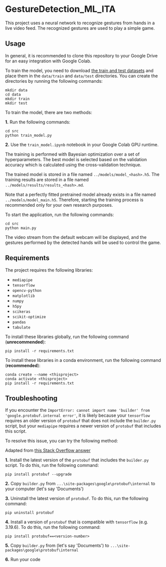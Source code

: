 # GestureDetection_ML_ITA

This project uses a neural network to recognize gestures from hands in a live video feed. The recognized gestures are used to play a simple game.

## Usage

In general, it is recommended to clone this repository to your Google Drive for an easy integration with Google Colab.

To train the model, you need to download [the train and test datasets](https://dhbwstg-my.sharepoint.com/:f:/g/personal/inf20111_lehre_dhbw-stuttgart_de/EkzpxgUaZn9FhQzTylc5D-8B0XFuU4BwawXWmELFV0OezA?e=uR1XDG) and place them in the `data/train` and `data/test` directories. You can create the directories by running the following commands:

```
mkdir data
cd data
mkdir train
mkdir test
```

To train the model, there are two methods:

**1.** Run the following commands:

```
cd src
python train_model.py
```

**2.** Use the `train_model.ipynb` notebook in your Google Colab GPU runtime.

The training is performed with Bayesian optimization over a set of hyperparameters. The best model is selected based on the validation accuracy which is calculated using the cross-validation technique.

The trained model is stored in a file named `../models/model_<hash>.h5`. The training results are stored in a file named `../models/results/results_<hash>.md`. 

Note that a perfectly fitted pretrained model already exists in a file named `../models/model_main.h5`. Therefore, starting the training process is recommended only for your own research purposes. 

To start the application, run the following commands:

```
cd src
python main.py
```

The video stream from the default webcam will be displayed, and the gestures performed by the detected hands will be used to control the game.

## Requirements

The project requires the following libraries:

- `mediapipe`
- `tensorflow`
- `opencv-python`
- `matplotlib`
- `numpy`
- `h5py`
- `scikeras`
- `scikit-optimize`
- `pandas`
- `tabulate`

To install these libraries globally, run the following command (**unrecommended**):

```
pip install -r requirements.txt
```

To install these libraries in a conda environment, run the following command (**recommended**):

```
conda create --name <thisproject>
conda activate <thisproject>
pip install -r requirements.txt
```

## Troubleshooting

If you encounter the `ImportError: cannot import name 'builder' from 'google.protobuf.internal error'`, it is likely because your `tensorflow` requires an older version of `protobuf` that does not include the `builder.py` script, but your `mediapipe` requires a newer version of `protobuf` that includes this script.

To resolve this issue, you can try the following method:

Adapted from [this Stack Overflow answer](https://stackoverflow.com/questions/71759248/importerror-cannot-import-name-builder-from-google-protobuf-internal)

**1.** Install the latest version of the `protobuf` that includes the `builder.py` script. To do this, run the following command:

```
pip install protobuf --upgrade
```

**2.** Copy `builder.py` from `...\site-packages\google\protobuf\internal` to your computer (let's say 'Documents')

**3.** Uninstall the latest version of `protobuf`. To do this, run the following command:

```
pip uninstall protobuf
```

**4.** Install a version of `protobuf` that is compatible with `tensorflow` (e.g. 3.19.6). To do this, run the following command:

```
pip install protobuf==<version-number>
```

**5.** Copy `builder.py` from (let's say 'Documents') to `...\site-packages\google\protobuf\internal`

**6.** Run your code
